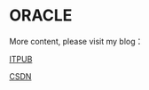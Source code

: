 # ORACLE
More content, please visit my blog：

[ITPUB](http://blog.itpub.net/29876893/)

[CSDN](http://blog.csdn.net/BAT_os/article/category/2745293)
